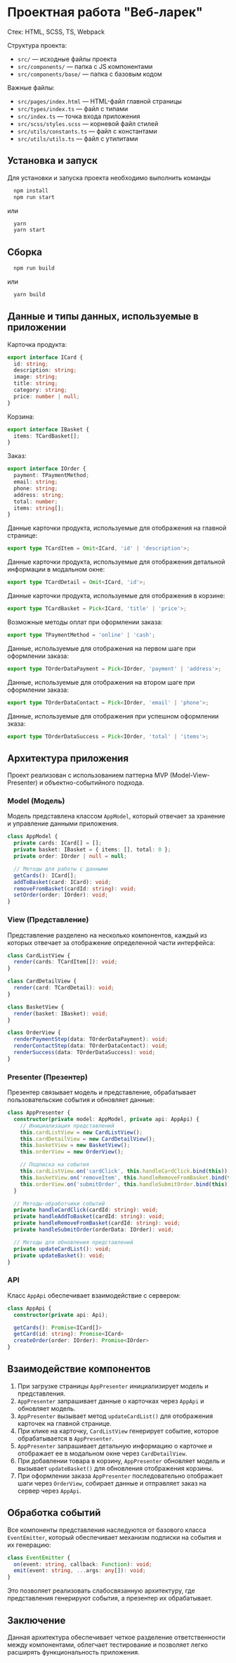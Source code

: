 # Проектная работа "Веб-ларек"

Стек: HTML, SCSS, TS, Webpack

Структура проекта:
- `src/` — исходные файлы проекта
- `src/components/` — папка с JS компонентами
- `src/components/base/` — папка с базовым кодом

Важные файлы:
- `src/pages/index.html` — HTML-файл главной страницы
- `src/types/index.ts` — файл с типами
- `src/index.ts` — точка входа приложения
- `src/scss/styles.scss` — корневой файл стилей
- `src/utils/constants.ts` — файл с константами
- `src/utils/utils.ts` — файл с утилитами

## Установка и запуск
Для установки и запуска проекта необходимо выполнить команды

```bash
  npm install
  npm run start
```

или

```bash
  yarn
  yarn start
```
## Сборка

```bash
  npm run build
```

или

```bash
  yarn build
```

## Данные и типы данных, используемые в приложении

Карточка продукта:
```ts
export interface ICard {
  id: string;
  description: string;
  image: string;
  title: string;
  category: string;
  price: number | null;
}
```

Корзина:
```ts
export interface IBasket {
  items: TCardBasket[];
}
```

Заказ:
```ts
export interface IOrder {
  payment: TPaymentMethod;
  email: string;
  phone: string;
  address: string;
  total: number;
  items: string[];
}
```

Данные карточки продукта, используемые для отображения на главной странице:
```ts
export type TCardItem = Omit<ICard, 'id' | 'description'>;
```

Данные карточки продукта, используемые для отображения детальной информации в модальном окне:
```ts
export type TCardDetail = Omit<ICard, 'id'>;
```

Данные карточки продукта, используемые для отображения в корзине:
```ts
export type TCardBasket = Pick<ICard, 'title' | 'price'>;
```

Возможные методы оплат при оформлении заказа:
```ts
export type TPaymentMethod = 'online' | 'cash';
```

Данные, используемые для отображения на первом шаге при оформлении заказа:
```ts
export type TOrderDataPayment = Pick<IOrder, 'payment' | 'address'>;
```

Данные, используемые для отображения на втором шаге при оформлении заказа:
```ts
export type TOrderDataContact = Pick<IOrder, 'email' | 'phone'>;
```

Данные, используемые для отображения при успешном оформлении зказа:
```ts
export type TOrderDataSuccess = Pick<IOrder, 'total' | 'items'>;
```

## Архитектура приложения

Проект реализован с использованием паттерна MVP (Model-View-Presenter) и объектно-событийного подхода.

### Model (Модель)

Модель представлена классом `AppModel`, который отвечает за хранение и управление данными приложения.

```ts
class AppModel {
  private cards: ICard[] = [];
  private basket: IBasket = { items: [], total: 0 };
  private order: IOrder | null = null;

  // Методы для работы с данными
  getCards(): ICard[];
  addToBasket(card: ICard): void;
  removeFromBasket(cardId: string): void;
  setOrder(order: IOrder): void;
}
```

### View (Представление)

Представление разделено на несколько компонентов, каждый из которых отвечает за отображение определенной части интерфейса:

```ts
class CardListView {
  render(cards: TCardItem[]): void;
}

class CardDetailView {
  render(card: TCardDetail): void;
}

class BasketView {
  render(basket: IBasket): void;
}

class OrderView {
  renderPaymentStep(data: TOrderDataPayment): void;
  renderContactStep(data: TOrderDataContact): void;
  renderSuccess(data: TOrderDataSuccess): void;
}
```

### Presenter (Презентер)

Презентер связывает модель и представление, обрабатывает пользовательские события и обновляет данные:

```ts
class AppPresenter {
  constructor(private model: AppModel, private api: AppApi) {
    // Инициализация представлений
    this.cardListView = new CardListView();
    this.cardDetailView = new CardDetailView();
    this.basketView = new BasketView();
    this.orderView = new OrderView();

    // Подписка на события
    this.cardListView.on('cardClick', this.handleCardClick.bind(this));
    this.basketView.on('removeItem', this.handleRemoveFromBasket.bind(this));
    this.orderView.on('submitOrder', this.handleSubmitOrder.bind(this));
  }

  // Методы-обработчики событий
  private handleCardClick(cardId: string): void;
  private handleAddToBasket(cardId: string): void;
  private handleRemoveFromBasket(cardId: string): void;
  private handleSubmitOrder(orderData: IOrder): void;

  // Методы для обновления представлений
  private updateCardList(): void;
  private updateBasket(): void;
}
```

### API

Класс `AppApi` обеспечивает взаимодействие с сервером:

```ts
class AppApi {
  constructor(private api: Api);

  getCards(): Promise<ICard[]>
  getCard(id: string): Promise<ICard>
  createOrder(order: IOrder): Promise<IOrder>
}
```

## Взаимодействие компонентов

1. При загрузке страницы `AppPresenter` инициализирует модель и представления.
2. `AppPresenter` запрашивает данные о карточках через `AppApi` и обновляет модель.
3. `AppPresenter` вызывает метод `updateCardList()` для отображения карточек на главной странице.
4. При клике на карточку, `CardListView` генерирует событие, которое обрабатывается в `AppPresenter`.
5. `AppPresenter` запрашивает детальную информацию о карточке и отображает ее в модальном окне через `CardDetailView`.
6. При добавлении товара в корзину, `AppPresenter` обновляет модель и вызывает `updateBasket()` для обновления отображения корзины.
7. При оформлении заказа `AppPresenter` последовательно отображает шаги через `OrderView`, собирает данные и отправляет заказ на сервер через `AppApi`.

## Обработка событий

Все компоненты представления наследуются от базового класса `EventEmitter`, который обеспечивает механизм подписки на события и их генерацию:

```ts
class EventEmitter {
  on(event: string, callback: Function): void;
  emit(event: string, ...args: any[]): void;
}
```

Это позволяет реализовать слабосвязанную архитектуру, где представления генерируют события, а презентер их обрабатывает.

## Заключение

Данная архитектура обеспечивает четкое разделение ответственности между компонентами, облегчает тестирование и позволяет легко расширять функциональность приложения.